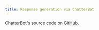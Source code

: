 ```yaml
---
title: Response generation via ChatterBot
---
```




[ChatterBot's source code on GitHub](https://github.com/gunthercox/ChatterBot).
